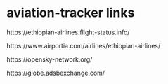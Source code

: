 # aviation-tracker links

<p>https://ethiopian-airlines.flight-status.info/</p>



<p>https://www.airportia.com/airlines/ethiopian-airlines/</p>


<p>https://opensky-network.org/</p>


<p>https://globe.adsbexchange.com/</p>
